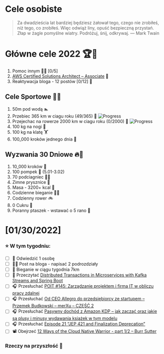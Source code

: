 Cele osobiste
==============
> Za dwadzieścia lat bardziej będziesz żałował tego, czego nie zrobiłeś, niż tego, co zrobiłeś. Więc odwiąż liny, opuść bezpieczną przystań. Złap w żagle pomyślne wiatry. Podróżuj, śnij, odkrywaj.
> — Mark Twain

# Główne cele 2022 🏆🥇
1. Pomoc innym 🧚‍♂️ [0/5]
2. [AWS Certified Solutions Architect – Associate](https://aws.amazon.com/certification/certified-solutions-architect-associate/) 📜
3. Reaktywacja bloga - 12 postów [0/12] 📝

## Cele Sportowe 💪🥈
1. 50m pod wodą 🏊
2. Przebiec 365 km w ciagu roku (49/365) 🏃 ![Progress](https://progress-bar.dev/13/)
3. Przejechac na rowerze 2000 km w ciagu roku (0/2000) 🚴 ![Progress](https://progress-bar.dev/0/)
4. 100 kg na nogi 🦵
5. 100 kg na klatę 🏋️
6. 100_000 kroków jednego dnia 🚶

## Wyzwania 30 Dniowe 🔥🥉
1. 10_000 kroków 🦶
2. 100 pompek 🙇 (5.01-3.02)
3. 70 podciagniec 🏋️‍♂️
4. Zimne prysznice 🚿
5. Masa - 3200+ kcal 🍌
6. Codzienne bieganie 🏃‍♀️
7. Codzienny rower 🚲
8. 0 Cukru 🎂
9. Poranny ptaszek - wstawać o 5 rano 🌅

# [01/30/2022]
### ⭐ W tym tygodniu:
- [ ] 🤜 Odwiedzić 1 osobę
- [ ] ✍🏽 Post na bloga - napisać 2 podrozdziały
- [ ] 🏃 Bieganie w ciągu tygodnia 7km
- [ ] 📗 Przeczytać [Distributed Transactions in Microservices with Kafka Streams and Spring Boot](https://piotrminkowski.com/2022/01/24/distributed-transactions-in-microservices-with-kafka-streams-and-spring-boot/)
- [ ] 🎧 Przesłuchać [POIT #145: Zarządzanie projektem i firmą IT w obliczu pracy zdalnej](https://porozmawiajmyoit.pl/poit-145-zarzadzanie-projektem-i-firma-it-w-obliczu-pracy-zdalnej/)
- [ ] 🎧 Przesłuchać [Od CEO Allegro do przedsiębiorcy ze startupem – Przemek Budkowski – merXu – CZĘŚĆ 2](https://zaprojektujswojezycie.pl/od-ceo-allegro-do-przedsiebiorcy-ze-startupem-przemek-budkowski-merxu-czesc-2/)
- [ ] 🎧 Przesłuchać [Pasywny dochód z Amazon KDP – jak zacząć oraz jakie są plusy i minusy wydawania książek w tym modelu](https://malawielkafirma.pl/amazon-kdp/)
- [ ] 🎧 Przesłuchać [Episode 21 “JEP 421 and Finalization Deprecation”](https://inside.java/2022/01/12/podcast-021/)
- [ ] 📽️ Obejrzeć [12 Ways of the Cloud Native Warrior - part 1/2 – Burr Sutter](https://youtu.be/xyZiwCzLbvM)

### Rzeczy na przyszłość 🏅
